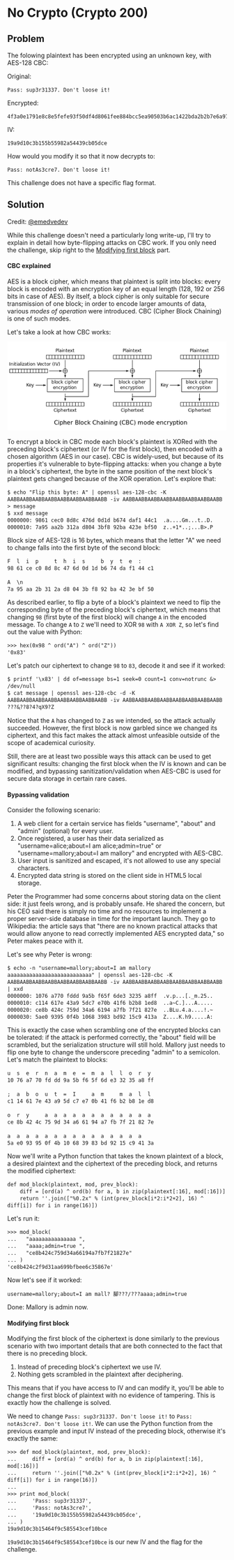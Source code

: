 # No Crypto (Crypto 200)

## Problem

The folowing plaintext has been encrypted using an unknown key, with AES-128 CBC:

Original:
```
Pass: sup3r31337. Don't loose it!
```

Encrypted:
```
4f3a0e1791e8c8e5fefe93f50df4d8061fee884bcc5ea90503b6ac1422bda2b2b7e6a975bfc555f44f7dbcc30aa1fd5e
```

IV:
```
19a9d10c3b155b55982a54439cb05dce
```

How would you modify it so that it now decrypts to:
```
Pass: notAs3cre7. Don't loose it!
```

This challenge does not have a specific flag format.

## Solution

Credit: [@emedvedev](https://github.com/emedvedev)

While this challenge doesn't need a particularly long write-up, I'll try to explain in detail how byte-flipping attacks on CBC work. If you only need the challenge, skip right to the [Modifying first block](#modifying-first-block) part.


#### CBC explained

AES is a block cipher, which means that plaintext is split into blocks: every block is encoded with an encryption key of an equal length (128, 192 or 256 bits in case of AES). By itself, a block cipher is only suitable for secure transmission of one block; in order to encode larger amounts of data, various _modes of operation_ were introduced. CBC (Cipher Block Chaining) is one of such modes.

Let's take a look at how CBC works:

![](cbc.png?raw=true)

To encrypt a block in CBC mode each block's plaintext is XORed with the preceding block's ciphertext (or IV for the first block), then encoded with a chosen algorithm (AES in our case). CBC is widely-used, but because of its properties it's vulnerable to byte-flipping attacks: when you change a byte in a block's ciphertext, the byte in the same position of the next block's plaintext gets changed because of the XOR operation. Let's explore that:

```
$ echo "Flip this byte: A" | openssl aes-128-cbc -K AABBAABBAABBAABBAABBAABBAABBAABB -iv AABBAABBAABBAABBAABBAABBAABBAABB > message
$ xxd message
0000000: 9861 cec0 8d8c 476d 0d1d b674 daf1 44c1  .a....Gm...t..D.
0000010: 7a95 aa2b 312a d804 3bf8 92ba 423e bf50  z..+1*..;...B>.P
```

Block size of AES-128 is 16 bytes, which means that the letter "A" we need to change falls into the first byte of the second block:

```
F  l  i  p     t  h  i  s     b  y  t  e  :
98 61 ce c0 8d 8c 47 6d 0d 1d b6 74 da f1 44 c1

A  \n
7a 95 aa 2b 31 2a d8 04 3b f8 92 ba 42 3e bf 50
```

As described earlier, to flip a byte of a block's plaintext we need to flip the corresponding byte of the preceding block's ciphertext, which means that changing `98` (first byte of the first block) will change `A` in the encoded message. To change `A` to `Z` we'll need to XOR `98` with `A XOR Z`, so let's find out the value with Python:

```
>>> hex(0x98 ^ ord("A") ^ ord("Z"))
'0x83'
```

Let's patch our ciphertext to change `98` to `83`, decode it and see if it worked:

```
$ printf '\x83' | dd of=message bs=1 seek=0 count=1 conv=notrunc &> /dev/null
$ cat message | openssl aes-128-cbc -d -K AABBAABBAABBAABBAABBAABBAABBAABB -iv AABBAABBAABBAABBAABBAABBAABBAABB
???&֖??8?4?qX9?Z
```

Notice that the `A` has changed to `Z` as we intended, so the attack actually succeeded. However, the first block is now garbled since we changed its ciphertext, and this fact makes the attack almost unfeasible outside of the scope of academical curiosity.

Still, there are at least two possible ways this attack can be used to get significant results: changing the first block when the IV is known and can be modified, and bypassing sanitization/validation when AES-CBC is used for secure data storage in certain rare cases.


#### Bypassing validation

Consider the following scenario:

1. A web client for a certain service has fields "username", "about" and "admin" (optional) for every user.
2. Once registered, a user has their data serialized as "username=alice;about=I am alice;admin=true" or "username=mallory;about=I am mallory" and encrypted with AES-CBC.
3. User input is sanitized and escaped, it's not allowed to use any special characters.
4. Encrypted data string is stored on the client side in HTML5 local storage.

Peter the Programmer had some concerns about storing data on the client side: it just feels wrong, and is probably unsafe. He shared the concern, but his CEO said there is simply no time and no resources to implement a proper server-side database in time for the important launch. They go to Wikipedia: the article says that "there are no known practical attacks that would allow anyone to read correctly implemented AES encrypted data," so Peter makes peace with it.

Let's see why Peter is wrong:

```
$ echo -n "username=mallory;about=I am mallory aaaaaaaaaaaaaaaaaaaaaaaaaaa" | openssl aes-128-cbc -K AABBAABBAABBAABBAABBAABBAABBAABB -iv AABBAABBAABBAABBAABBAABBAABBAABB | xxd
0000000: 1076 a770 fddd 9a5b f65f 6de3 3235 a8ff  .v.p...[._m.25..
0000010: c114 617e 43a9 5dc7 e70b 41f6 b2b8 1ed8  ..a~C.]...A.....
0000020: ce8b 424c 759d 34a6 6194 a7fb 7f21 827e  ..BLu.4.a....!.~
0000030: 5ae0 9395 0f4b 1068 3983 bd92 15c9 413a  Z....K.h9.....A:
```

This is exactly the case when scrambling one of the encrypted blocks can be tolerated: if the attack is performed correctly, the "about" field will be scrambled, but the serialization structure will still hold. Mallory just needs to flip one byte to change the underscore preceding "admin" to a semicolon. Let's match the plaintext to blocks:

```
u  s  e  r  n  a  m  e  =  m  a  l  l  o  r  y
10 76 a7 70 fd dd 9a 5b f6 5f 6d e3 32 35 a8 ff

;  a  b  o  u  t  =  I     a  m     m  a  l  l
c1 14 61 7e 43 a9 5d c7 e7 0b 41 f6 b2 b8 1e d8

o  r  y     a  a  a  a  a  a  a  a  a  a  a  a
ce 8b 42 4c 75 9d 34 a6 61 94 a7 fb 7f 21 82 7e

a  a  a  a  a  a  a  a  a  a  a  a  a  a  a
5a e0 93 95 0f 4b 10 68 39 83 bd 92 15 c9 41 3a
```

Now we'll write a Python function that takes the known plaintext of a block, a desired plaintext and the ciphertext of the preceding block, and returns the modified ciphertext:
```
def mod_block(plaintext, mod, prev_block):
    diff = [ord(a) ^ ord(b) for a, b in zip(plaintext[:16], mod[:16])]
    return ''.join(["%0.2x" % (int(prev_block[i*2:i*2+2], 16) ^ diff[i]) for i in range(16)])
```

Let's run it:
```
>>> mod_block(
...   "aaaaaaaaaaaaaaa ",
...   "aaaa;admin=true ",
...   "ce8b424c759d34a66194a7fb7f21827e"
... )
'ce8b424c2f9d31aa699bfbee6c35867e'
```

Now let's see if it worked:
```
username=mallory;about=I am mall? 腳???/???aaaa;admin=true
```

Done: Mallory is admin now.


#### Modifying first block

Modifying the first block of the ciphertext is done similarly to the previous scenario with two important details that are both connected to the fact that there is no preceding block.

1. Instead of preceding block's ciphertext we use IV.
2. Nothing gets scrambled in the plaintext after deciphering.

This means that if you have access to IV and can modify it, you'll be able to change the first block of plaintext with no evidence of tampering. This is exactly how the challenge is solved.

We need to change `Pass: sup3r31337. Don't loose it!` to `Pass: notAs3cre7. Don't loose it!`. We can use the Python function from the previous example and input IV instead of the preceding block, otherwise it's exactly the same:

```
>>> def mod_block(plaintext, mod, prev_block):
...     diff = [ord(a) ^ ord(b) for a, b in zip(plaintext[:16], mod[:16])]
...     return ''.join(["%0.2x" % (int(prev_block[i*2:i*2+2], 16) ^ diff[i]) for i in range(16)])
...
>>> print mod_block(
...     'Pass: sup3r31337',
...     'Pass: notAs3cre7',
...     '19a9d10c3b155b55982a54439cb05dce',
... )
19a9d10c3b15464f9c585543cef10bce
```

`19a9d10c3b15464f9c585543cef10bce` is our new IV and the flag for the challenge.
